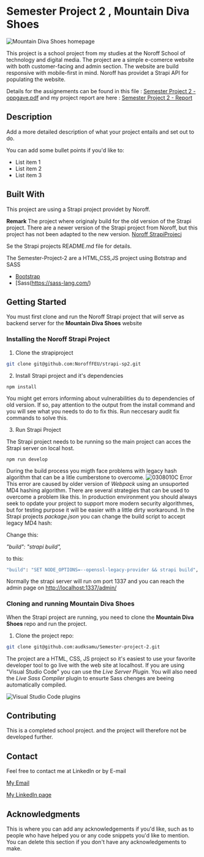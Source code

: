 # Semester Project 2 , Mountain Diva Shoes

![Mountain Diva Shoes homepage](https://github.com/audksamu/Semester-Project-2/assets/61708040/d72ee972-10a4-4397-a8fa-850c2402ead3)

This project is a school project from my studies at the Noroff School of technology and digital media. The project are a simple e-comerce website with both customer-facing and admin section.
The website are build responsive with mobile-first in mind.
Noroff has providet a Strapi API for populating the website.

Details for the assignements can be found in this file : [Semester Project 2 - oppgave.pdf](./Semester%20Project%202%20-%20oppgave.pdf) and my project report are here : [Semester Project 2 - Report](./semester-project-2-report.pdf)


## Description

Add a more detailed description of what your project entails and set out to do.

You can add some bullet points if you'd like to:

- List item 1
- List item 2
- List item 3

## Built With

This project are using a Strapi project providet by Noroff.

**Remark** The project where originaly build for the old version of the Strapi project. There are a newer version of the Strapi project from Noroff, but this project has not been adapted to the new version.
[Noroff StrapiProjecj](https://github.com/NoroffFEU/strapi-sp2)

Se the Strapi projects README.md file for details.

The Semester-Project-2 are a HTML,CSS,JS project using Botstrap and SASS

- [Bootstrap](https://getbootstrap.com)
- [Sass(https://sass-lang.com/)

## Getting Started

You must first clone and run the Noroff Strapi project that will serve as backend server for the **Mountain Diva Shoes** website

### Installing the Noroff Strapi Project

1. Clone the strapiproject
```bash
git clone git@github.com:NoroffFEU/strapi-sp2.git
```

2. Install Strapi project and it's dependencies
```
npm install
```
You might get errors informing about vulnerabilities du to dependencies of old version.
If so, pay attention to the output from the install command and you will see what you needs to do to fix this.
Run neccesary audit fix commands to solve this.

3. Run Strapi Project

The Strapi project needs to be running so the main project can acces the Strapi server on local host.
```
npm run develop
```
During the build process you migth face problems with legacy hash algorithm that can be a litle cumberstone to overcome. ![0308010C Error](https://github.com/audksamu/Semester-Project-2/assets/61708040/31d431b7-4eff-4551-950c-60a774eb4284)
This error are caused by older version of *Webpack* using an unsuported MD4 hashing algorithm. There are several strategies that can be used to overcome a problem like this. In production environment you should always seek to opdate your project to support more modern security algorithmes, but for testing purpose it will be easier with a little dirty workaround.
In the Strapi projects *package.json* you can change the build script to accept legacy MD4 hash:

Change this: 

*"build": "strapi build",*

to this:

```bash
"build": "SET NODE_OPTIONS=--openssl-legacy-provider && strapi build",
```

Normally the strapi server will run om port 1337 and you can reach the admin page on [http://localhost:1337/admin/](http://localhost:1337/admin/)


### Cloning and running Mountain Diva Shoes

When the Strapi project are running, you need to clone the **Mountain Diva Shoes** repo and run the project.

1. Clone the project repo:

```bash
git clone git@github.com:audksamu/Semester-project-2.git
```
The project are a HTML, CSS, JS project so it's easiest to use your favorite developer tool to go live with the web site at localhost.
If you are using "Visual Studio Code" you can use the *Live Server Plugin*. You will also need the *Live Sass Compiler* plugin to ensurte Sass chenges are beeing automatically compiled.

![Visual Studio Code plugins](https://github.com/audksamu/Semester-Project-2/assets/61708040/9de48b49-fe19-4192-8dd0-679f103f1537)


## Contributing

This is a completed school project. and the project will therefore not be developed further.

## Contact

Feel free to contact me at LinkedIn or by E-mail

[My Email](kristinswork900@gmail.com)

[My LinkedIn page](linkedin.com/in/aud-kristin-s-996269192)

## Acknowledgments

This is where you can add any acknowledgements if you'd like, such as to people who have helped you or any code snippets you'd like to mention. You can delete this section if you don't have any acknowledgements to make.
